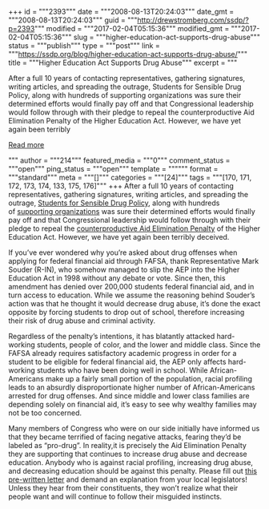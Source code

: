 +++
id = """2393"""
date = """2008-08-13T20:24:03"""
date_gmt = """2008-08-13T20:24:03"""
guid = """http://drewstromberg.com/ssdp/?p=2393"""
modified = """2017-02-04T05:15:36"""
modified_gmt = """2017-02-04T05:15:36"""
slug = """higher-education-act-supports-drug-abuse"""
status = """publish"""
type = """post"""
link = """https://ssdp.org/blog/higher-education-act-supports-drug-abuse/"""
title = """Higher Education Act Supports Drug Abuse"""
excerpt = """<p>After a full 10 years of contacting representatives, gathering signatures, writing articles, and spreading the outrage, Students for Sensible Drug Policy, along with hundreds of supporting organizations was sure their determined efforts would finally pay off and that Congressional leadership would follow through with their pledge to repeal the counterproductive Aid Elimination Penalty of the Higher Education Act. However, we have yet again been terribly</p>
<div class="h10"></div>
<p><a class="more-link2 flat" href="https://ssdp.org/blog/higher-education-act-supports-drug-abuse/">Read more</a></p>
"""
author = """214"""
featured_media = """0"""
comment_status = """open"""
ping_status = """open"""
template = """"""
format = """standard"""
meta = """[]"""
categories = """[24]"""
tags = """[170, 171, 172, 173, 174, 133, 175, 176]"""
+++
After a full 10 years of contacting representatives, gathering signatures, writing articles, and spreading the outrage, <a title="SSDP's website" href="http://www.schoolsnotprisons.com/" target="_blank">Students for Sensible Drug Policy</a>, along with hundreds of <a title="CHEAR " href="http://www.raiseyourvoice.com/supporters.shtml" target="_blank">supporting organizations</a> was sure their determined efforts would finally pay off and that Congressional leadership would follow through with their pledge to repeal the <a title="AEP Information" href="http://ssdp.org/campaigns/hea/">counterproductive Aid Elimination Penalty</a> of the Higher Education Act. However, we have yet again been terribly deceived.

If you’ve ever wondered why you’re asked about drug offenses when applying for federal financial aid through FAFSA, thank Representative Mark Souder (R-IN), who somehow managed to slip the AEP into the Higher Education Act in 1998 without any debate or vote. Since then, this amendment has denied over 200,000 students federal financial aid, and in turn access to education. While we assume the reasoning behind Souder’s action was that he thought it would decrease drug abuse, it’s done the exact opposite by forcing students to drop out of school, therefore increasing their risk of drug abuse and criminal activity.

Regardless of the penalty&#8217;s intentions, it has blatantly attacked hard-working students, people of color, and the lower and middle class. Since the FAFSA already requires satisfactory academic progress in order for a student to be eligible for federal financial aid, the AEP only affects hard-working students who have been doing well in school. While African-Americans make up a fairly small portion of the population, racial profiling leads to an absurdly disproportionate higher number of African-Americans arrested for drug offenses. And since middle and lower class families are depending solely on financial aid, it’s easy to see why wealthy families may not be too concerned.

Many members of Congress who were on our side initially have informed us that they became terrified of facing negative attacks, fearing they’d be labeled as “pro-drug”. In reality,it is precisely the Aid Elimination Penalty they are supporting that continues to increase drug abuse and decrease education. Anybody who is against racial profiling, increasing drug abuse, and decreasing education should be against this penalty. Please fill out <a title="Take Action!" href="http://www.ssdp.org/speakup" target="_blank">this pre-written letter</a> and demand an explanation from your local legislators! Unless they hear from their constituents, they won’t realize what their people want and will continue to follow their misguided instincts.
